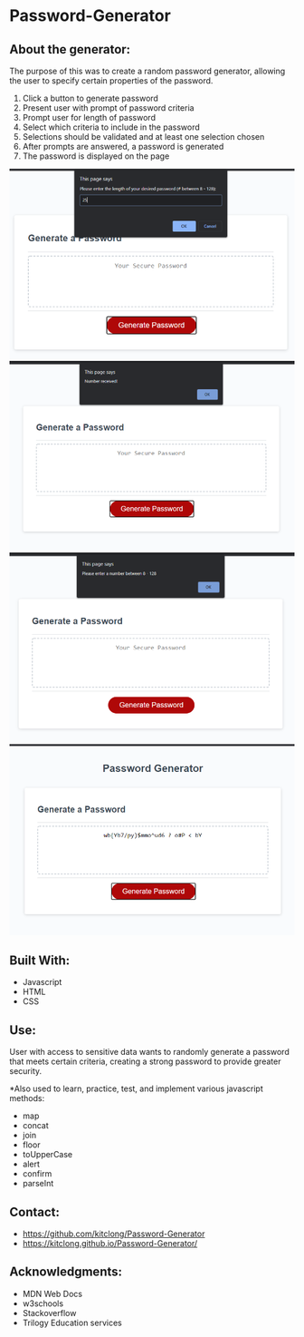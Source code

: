 # Password-Generator

## About the generator:

The purpose of this was to create a random password generator, allowing the user to specify certain properties of the password.

1. Click a button to generate password
2. Present user with prompt of password criteria
3. Prompt user for length of password
4. Select which criteria to include in the password
5. Selections should be validated and at least one selection chosen
6. After prompts are answered, a password is generated
7. The password is displayed on the page

![Screenshot of page](/assets/pic1.png)
![Screenshot of page](/assets/pic2.png)
![Screenshot of page](/assets/pic3.png)
![Screenshot of page](/assets/pic4.png)

## Built With:

* Javascript
* HTML
* CSS

## Use:

User with access to sensitive data wants to randomly generate a password that meets certain criteria, creating a strong password to provide greater security.

*Also used to learn, practice, test, and implement various javascript methods: 
* map  
* concat  
* join  
* floor  
* toUpperCase
* alert
* confirm
* parseInt

## Contact:

* https://github.com/kitclong/Password-Generator
* https://kitclong.github.io/Password-Generator/

## Acknowledgments:

* MDN Web Docs
* w3schools
* Stackoverflow
* Trilogy Education services
